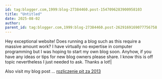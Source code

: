 ```yaml
---
id: tag:blogger.com,1999:blog-27384460.post-1547096283900958103
title: "Untitled"
date: 2025-08-02
author: 
parent_id: tag:blogger.com,1999:blog-27384460.post-2629169169077756758
---
```


Hey exceptional website! Does running a blog such as this require a massive amount 
work? I have virtually no expertise in computer programming but I was 
hoping to start my own blog soon. Anyhow, if you have any ideas or tips for new blog 
owners please share. I know this is off topic nevertheless I 
just needed to ask. Thanks a lot!|

Also visit my blog post ... [rozliczenie pit za 2013](http://Wiki.polistecnologia.com.br/index.php/Do_kiedy_pit_2013)